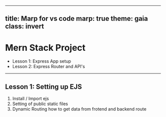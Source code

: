------
title: Marp for vs code 
marp: true
theme: gaia 
class: invert
------
# Mern Stack Project
- Lesson 1: Express App setup
- Lesson 2: Express Router and API's

---

## Lesson 1: Setting up EJS
1. Install / Import ejs
2. Setting of public static files
3. Dynamic Routing how to get data from frotend and backend route

